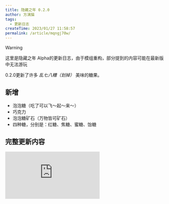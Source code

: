 ```yaml
---
title: 隐藏之年 0.2.0
author: 方漓猫
tags:
  - 更新日志
createTime: 2023/01/27 11:58:57
permalink: /article/mqngj70w/
---
```

> [!WARNING]
> 这里是隐藏之年 Alpha的更新日志，由于模组重构，部分提到的内容可能在最新版中无法游玩

0.2.0更新了许多 *乱七八糟（划掉）* 美味的糖果。

## 新增
- 泡泡糖（吃了可以飞～起～来～）
- 巧克力
- 泡泡糖矿石（万物皆可矿石）
- 四种糖，分别是：红糖、焦糖、蜜糖、饴糖


## 完整更新内容
![日志](https://ip.klpbbs.com/attach.php?id=/forum/202301/30/132135tdbyhhz9deijy50y.png)
